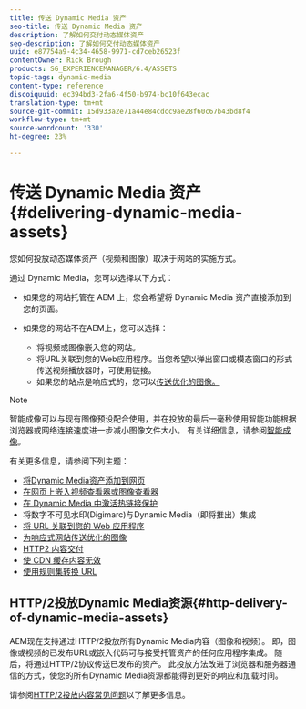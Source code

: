 ```yaml
---
title: 传送 Dynamic Media 资产
seo-title: 传送 Dynamic Media 资产
description: 了解如何交付动态媒体资产
seo-description: 了解如何交付动态媒体资产
uuid: e87754a9-4c34-4658-9971-cd7ceb26523f
contentOwner: Rick Brough
products: SG_EXPERIENCEMANAGER/6.4/ASSETS
topic-tags: dynamic-media
content-type: reference
discoiquuid: ec394bd3-2fa6-4f50-b974-bc10f643ecac
translation-type: tm+mt
source-git-commit: 15d933a2e71a44e84cdcc9ae28f60c67b43bd8f4
workflow-type: tm+mt
source-wordcount: '330'
ht-degree: 23%

---
```



# 传送 Dynamic Media 资产 {#delivering-dynamic-media-assets}

您如何投放动态媒体资产（视频和图像）取决于网站的实施方式。

通过 Dynamic Media，您可以选择以下方式：

* 如果您的网站托管在 AEM 上，您会希望将 Dynamic Media 资产直接添加到您的页面。
* 如果您的网站不在AEM上，您可以选择：

   * 将视频或图像嵌入您的网站。
   * 将URL关联到您的Web应用程序。当您希望以弹出窗口或模态窗口的形式传送视频播放器时，可使用链接。
   * 如果您的站点是响应式的，您可以[传送优化的图像。](responsive-site.md)

>[!NOTE]
>
>智能成像可以与现有图像预设配合使用，并在投放的最后一毫秒使用智能功能根据浏览器或网络连接速度进一步减小图像文件大小。 有关详细信息，请参阅[智能成像](imaging-faq.md)。

有关更多信息，请参阅下列主题：

* [将Dynamic Media资产添加到网页](adding-dynamic-media-assets-to-pages.md)
* [在网页上嵌入视频查看器或图像查看器](embed-code.md)
* [在 Dynamic Media 中激活热链接保护](https://helpx.adobe.com/experience-manager/6-4/assets/using/hotlink-protection.html)
* 将数字不可见水印(Digimarc)与Dynamic Media（即将推出）集成
* [将 URL 关联到您的 Web 应用程序](linking-urls-to-yourwebapplication.md)
* [为响应式网站传送优化的图像](responsive-site.md)
* [HTTP2 内容交付](http2.md)
* [使 CDN 缓存内容无效](invalidate-cdn-cached-content.md)
* [使用规则集转换 URL](using-rulesets-to-transform-urls.md)

## HTTP/2投放Dynamic Media资源{#http-delivery-of-dynamic-media-assets}

AEM现在支持通过HTTP/2投放所有Dynamic Media内容（图像和视频）。 即，图像或视频的已发布URL或嵌入代码可与接受托管资产的任何应用程序集成。 随后，将通过HTTP/2协议传送已发布的资产。 此投放方法改进了浏览器和服务器通信的方式，使您的所有Dynamic Media资源都能得到更好的响应和加载时间。

请参阅[HTTP/2投放内容常见问题](/help/sites-administering/scene7-http2faq.md)以了解更多信息。
